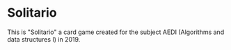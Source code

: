 # Solitario
This is "Solitario" a card game created for the subject AEDI (Algorithms and data structures I) in 2019.
